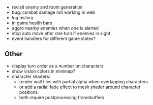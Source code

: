 - revisit enemy and room generation
- bug: combat damage not working in web
- log history
- in game health bars
- aggro nearby enemies when one is alerted
- stop auto move after one turn if enemies in sight
- event handlers for different game states?

## Other
- display turn order as a number on characters
- show vision colors in minimap?
- character shaders:
  - render wall tiles with partial alpha when overlapping characters
  - or add a radial fade effect to mesh shader around character positions
  - both require postprocessing framebuffers